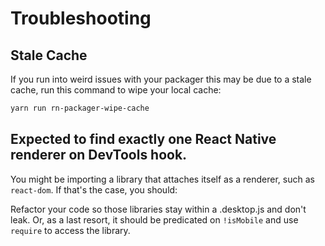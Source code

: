 # Troubleshooting

## Stale Cache
If you run into weird issues with your packager this may be due to a stale cache, run this command to wipe your local cache:

```sh
yarn run rn-packager-wipe-cache
```

## Expected to find exactly one React Native renderer on DevTools hook.

You might be importing a library that attaches itself as a renderer, such as `react-dom`.  If that's the case, you should:

Refactor your code so those libraries stay within a .desktop.js and don't leak. Or, as a last resort, it should be predicated on `!isMobile` and use `require` to access the library.

